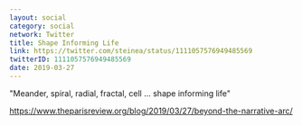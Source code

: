 ```yaml
---
layout: social
category: social
network: Twitter
title: Shape Informing Life
link: https://twitter.com/steinea/status/1111057576949485569
twitterID: 1111057576949485569
date: 2019-03-27
---
```


"Meander, spiral, radial, fractal, cell ... shape informing life"

<https://www.theparisreview.org/blog/2019/03/27/beyond-the-narrative-arc/>
